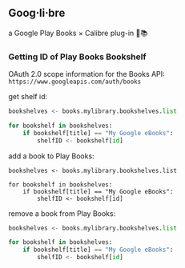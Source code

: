Goog$\cdot$li$\cdot$bre
---------
a Google Play Books $\times$ Calibre plug-in :metal::books:

### Getting ID of Play Books Bookshelf
OAuth 2.0 scope information for the Books API:
`https://www.googleapis.com/auth/books`

get shelf id:
```python
bookshelves <- books.mylibrary.bookshelves.list

for bookshelf in bookshelves:
	if bookshelf[title] == "My Google eBooks":
		shelfID <- bookshelf[id]
```

add a book to Play Books:
```pythont
bookshelves <- books.mylibrary.bookshelves.list

for bookshelf in bookshelves:
	if bookshelf[title] == "My Google eBooks":
		shelfID <- bookshelf[id]
```

remove a book from Play Books:
```python
bookshelves <- books.mylibrary.bookshelves.list

for bookshelf in bookshelves:
	if bookshelf[title] == "My Google eBooks":
		shelfID <- bookshelf[id]
```
